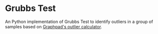 # Grubbs Test
 An Python implementation of Grubbs Test to identify outliers in a group of samples based on [Graphpad's outlier calculator](https://www.graphpad.com/quickcalcs/Grubbs1.cfm).


